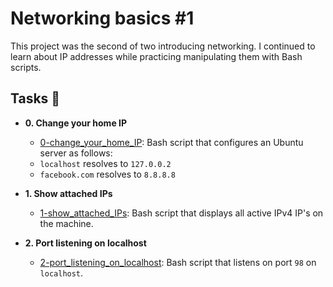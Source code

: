 # Networking basics #1

This project was the second of two introducing networking. I continued to learn
about IP addresses while practicing manipulating them with Bash scripts.

## Tasks :page_with_curl:

* **0. Change your home IP**
  * [0-change_your_home_IP](./2-change_your_home_IP): Bash script that configures
  an Ubuntu server as follows:
  * `localhost` resolves to `127.0.0.2`
  * `facebook.com` resolves to `8.8.8.8`

* **1. Show attached IPs**
  * [1-show_attached_IPs](./3-show_attached_IPs): Bash script that displays all active IPv4
  IP's on the machine.

* **2. Port listening on localhost**
  * [2-port_listening_on_localhost](./4-port_listening_on_localhost): Bash script that
  listens on port `98` on `localhost`.

